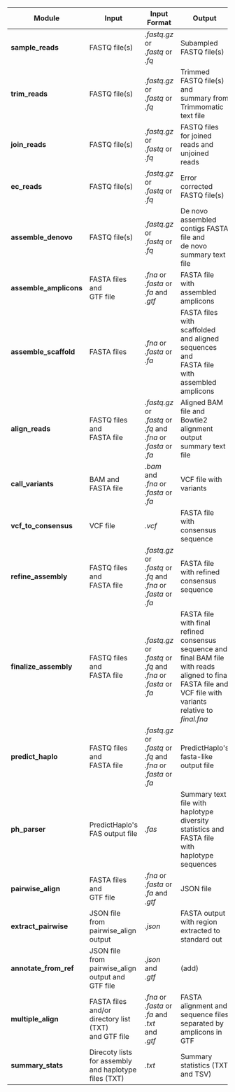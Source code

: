  Module                 | Input                                | Input Format                                          | Output                                                                  | Output File Names                                                                                       |
|------------------------|--------------------------------------|-------------------------------------------------------|-------------------------------------------------------------------------|---------------------------------------------------------------------------------------------------------|
| **sample_reads**       | FASTQ file(s)                        | _.fastq.gz_ or <br> _.fastq_ or <br> _.fq_            | Subampled FASTQ file(s)                                                 | *sample_1.fastq* <br> *sample_2.fastq*                                                                  |
| **trim_reads**         | FASTQ file(s)                        | _.fastq.gz_ or <br> _.fastq_ or <br> _.fq_            | Trimmed FASTQ file(s) and <br> summary from Trimmomatic text file       | *trimmed_1.fastq* <br> *trimmed_2.fastq* <br> *trimmed_U.fastq* <br> *trimmomatic_summary.out*          |
| **join_reads**         | FASTQ file(s)                        | _.fastq.gz_ or <br> _.fastq_ or <br> _.fq_            | FASTQ files for joined reads and unjoined reads                         | _joined.fastq_ <br> *notjoined_1.fastq* <br> *notjoined_2.fastq*                                        |
| **ec_reads**           | FASTQ file(s)                        | _.fastq.gz_ or <br> _.fastq_ or <br> _.fq_            | Error corrected FASTQ file(s)                                           | *corrected_1.fastq* <br> *corrected_2.fastq* <br> *corrected_U.fastq*                                   |
| **assemble_denovo**    | FASTQ file(s)                        | _.fastq.gz_ or <br> _.fastq_ or <br> _.fq_            | De novo assembled contigs FASTA file and <br> de novo summary text file | *denovo_contigs.fna* <br> *denovo_summary.txt*                                                          |
| **assemble_amplicons** | FASTA files and <br> GTF file        | _.fna_ or <br> _.fasta_ or <br> _.fa_ and <br> _.gtf_ | FASTA file with assembled amplicons                                     | *amplicon_assembly.fna*                                                                                 |
| **assemble_scaffold**  | FASTA files                          | _.fna_ or <br> _.fasta_ or <br> _.fa_                 | FASTA files with scaffolded and aligned sequences and <br> FASTA file with assembled amplicons | *scaffold_aligned.fa* <br> *scaffold_assembly.fa* <br> *scaffold_imputed.fa* <br> *scaffold_padded.out* |
| **align_reads**        | FASTQ files and <br> FASTA file      | _.fastq.gz_ or <br> _.fastq_ or <br> _.fq_ and <br> _.fna_ or <br> _.fasta_ or <br> _.fa_ | Aligned BAM file and <br> Bowtie2 alignment output summary text file | _aligned.bam_ <br> _aligned.bt2.out_                                |
| **call_variants**      | BAM and <br> FASTA file              | _.bam_ and <br> _.fna_ or <br> _.fasta_ or <br> _.fa_ | VCF file with variants                                                  | _variants.vcf.gz_                                                                                       |
| **vcf_to_consensus**   | VCF file                             | _.vcf_                                                | FASTA file with consensus sequence                                      | _consensus.fna_                                                                                         |
| **refine_assembly**    | FASTQ files and <br> FASTA file      | _.fastq.gz_ or <br> _.fastq_ or <br> _.fq_ and <br> _.fna_ or <br> _.fasta_ or <br> _.fa_ | FASTA file with refined consensus sequence | _refined.fna_                                                       |
| **finalize_assembly**  | FASTQ files and <br> FASTA file      | _.fastq.gz_ or <br> _.fastq_ or <br> _.fq_ and <br> _.fna_ or <br> _.fasta_ or <br> _.fa_ | FASTA file with final refined consensus sequence and <br> final BAM file with reads aligned to final FASTA file and <br> VCF file with variants relative to *final.fna* | _final.fna_ and <br> _final.bam_ and <br> _final.vcf.gz_            |
| **predict_haplo**      | FASTQ files and <br> FASTA file      | _.fastq.gz_ or <br> _.fastq_ or <br> _.fq_ and <br> _.fna_ or <br> _.fasta_ or <br> _.fa_ | PredictHaplo's fasta-like output file| _best.fa_                                                           |
| **ph_parser**          | PredictHaplo's FAS output file       | _.fas_                                                | Summary text file with haplotype diversity statistics and <br> FASTA file with haplotype sequences | *ph_summary.txt* and <br> *ph_haplotypes.fna*                                                           |
| **pairwise_align**     | FASTA files and <br> GTF file        | _.fna_ or <br> _.fasta_ or <br> _.fa_ and <br> _.gtf_ | JSON file                                                               | *pairwise_aligned.json*                                                                                 |
| **extract_pairwise**   | JSON file from pairwise_align output | *.json*                                               | FASTA output with region extracted to standard out                      | *stdout.fasta*                                                                                          |
| **annotate_from_ref**  | JSON file from pairwise_align output and GTF file | _.json_ and <br> _.gtf_              |(add) |(add) |
| **multiple_align** | FASTA files and/or <br> directory list (TXT) <br> and GTF file | _.fna_ or <br> _.fasta_ or <br> _.fa_ and _.txt_ <br> and <br> _.gtf_ | FASTA alignment and sequence files separated by amplicons in GTF | *alignment_regionX.fasta*  <br> *all_sequences_regionX.fasta* |
| **summary_stats** | Direcoty lists for assembly and haplotype files (TXT) |  _.txt_ | Summary statistics (TXT and TSV) | *summary_stats.txt* <br> *summary_stats.tsv* <br> *PH_summary_stats.tsv*